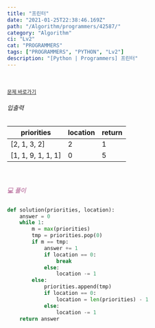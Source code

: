```yaml
---
title: "프린터"
date: "2021-01-25T22:38:46.169Z"
path: "/Algorithm/programmers/42587/"
category: "Algorithm"
ci: "Lv2"
cat: "PROGRAMMERS"
tags: ["PROGRAMMERS", "PYTHON", "Lv2"]
description: "[Python | Programmers] 프린터"
---
```


<br />

<a href="https://programmers.co.kr/learn/courses/30/lessons/42587"><small>문제 바로가기</small></a>

###### 입출력

| priorities         | location | return |
| ------------------ | -------- | ------ |
| [2, 1, 3, 2]       | 2        | 1      |
| [1, 1, 9, 1, 1, 1] | 0        | 5      |

<br />

##### <h5 style="color:#C587AE;">💻 풀이</h5>

```python
def solution(priorities, location):
    answer = 0
    while 1:
        m = max(priorities)
        tmp = priorities.pop(0)
        if m == tmp:
            answer += 1
            if location == 0:
                break
            else:
                location -= 1
        else:
            priorities.append(tmp)
            if location == 0:
                location = len(priorities) - 1
            else:
                location -= 1
    return answer
```



<br />

